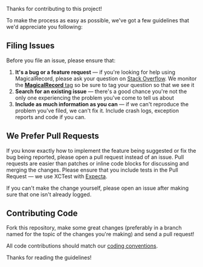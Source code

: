 Thanks for contributing to this project!

To make the process as easy as possible, we've got a few guidelines that we'd appreciate you following:

## Filing Issues

Before you file an issue, please ensure that:

1. **It's a bug or a feature request** — if you're looking for help using MagicalRecord, please ask your question on [Stack Overflow](http://stackoverflow.com/). We monitor the [**MagicalRecord** tag](http://stackoverflow.com/questions/tagged/magicalrecord) so be sure to tag your question so that we see it
1. **Search for an existing issue** — there's a good chance you're not the only one experiencing the problem you've come to tell us about
2. **Include as much information as you can** — if we can't reproduce the problem you've filed, we can't fix it. Include crash logs, exception reports and code if you can.

## We Prefer Pull Requests

If you know exactly how to implement the feature being suggested or fix the bug being reported, please open a pull request instead of an issue. Pull requests are easier than patches or inline code blocks for discussing and merging the changes. Please ensure that you include tests in the Pull Request — we use XCTest with [Expecta](http://github.com/specta/expecta/).

If you can't make the change yourself, please open an issue after making sure that one isn't already logged.

## Contributing Code

Fork this repository, make some great changes (preferably in a branch named for the topic of the changes you're making) and send a pull request!

All code contributions should match our [coding conventions](https://github.com/magicalpanda/MagicalRecord/wiki/Coding-Conventions).

Thanks for reading the guidelines!
